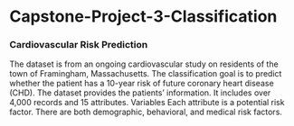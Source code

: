 # Capstone-Project-3-Classification
### Cardiovascular Risk Prediction
The dataset is from an ongoing cardiovascular study on residents of the town of Framingham, Massachusetts.
The classification goal is to predict whether the patient has a 10-year risk of future coronary heart disease (CHD).
The dataset provides the patients’ information. It includes over 4,000 records and 15 attributes. Variables Each attribute is a potential risk factor. There are both demographic, behavioral, and medical risk factors.
